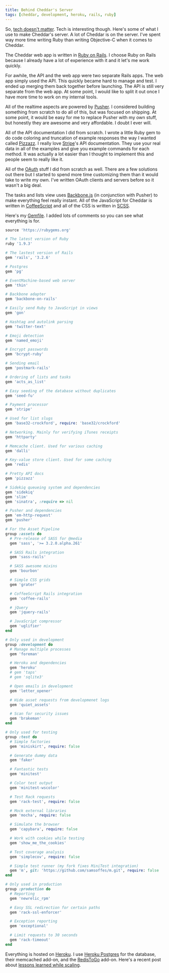 ```yaml
---
title: Behind Cheddar's Server
tags: [cheddar, development, heroku, rails, ruby]
---
```


So, [tech doesn't matter](http://samsoff.es/posts/cheddar-lessons-so-far). Tech is interesting though. Here's some of what I use to make Cheddar's server. A lot of Cheddar is on the server. I've spent way more time writing Ruby than writing Objective-C when it comes to Cheddar.

The Cheddar web app is written in [Ruby on Rails](http://rubyonrails.org). I choose Ruby on Rails because I already have a lot of experience with it and it let's me work quickly. 

For awhile, the API and the web app were two separate Rails apps. The web app simply used the API. This quickly became hard to manage and test. I ended up merging them back together before launching. The API is still very separate from the web app. At some point, I would like to split it out once I have more time to work on my internal tools.

All of the realtime aspects are powered by [Pusher](http://pusher.com). I considered building something from scratch to do all of this, but was focused on shipping. At some point, it would be easy for me to replace Pusher with my own stuff, but honestly they are awesome and very affordable. I doubt I ever will.

All of the API documentation I did from scratch. I wrote a little Ruby gem to do code coloring and truncation of example responses the way I wanted called [Pizzazz](http://github.com/samsoffes/pizzazz). I really love [Stripe](http://stripe.com)'s API documentation. They use your real data in all of the examples and give you example commands for each method. It was actually a lot easier than I thought to implement this and people seem to really like it.

All of the [OAuth](http://oauth.net/2) stuff I did from scratch as well. There are a few solutions out there but I started to spend more time customizing them than it would take to write my own. I've written OAuth clients and servers before so it wasn't a big deal.

The tasks and lists view uses [Backbone.js](http://backbonejs.org) (in conjunction with Pusher) to make everything feel really instant. All of the JavaScript for Cheddar is written in [CoffeeScript](http://coffeescript.org) and all of the CSS is written in [SCSS](http://sass-lang.com).

Here's my [Gemfile](http://gembundler.com/man/gemfile.5.html). I added lots of comments so you can see what everything is for.

``` ruby
source 'https://rubygems.org'

# The latest version of Ruby
ruby '1.9.3'

# The lastest version of Rails
gem 'rails', '3.2.6'

# Postgres
gem 'pg'

# EventMachine-based web server
gem 'thin'

# Backbone adapter
gem 'backbone-on-rails'

# Easily send Ruby to JavaScript in views
gem 'gon'

# Hashtag and autolink parsing
gem 'twitter-text'

# Emoji detection
gem 'named_emoji'

# Encrypt passwords
gem 'bcrypt-ruby'

# Sending email
gem 'postmark-rails'

# Ordering of lists and tasks
gem 'acts_as_list'

# Easy seeding of the database without duplicates
gem 'seed-fu'

# Payment processor
gem 'stripe'

# Used for list slugs
gem 'base32-crockford', require: 'base32/crockford'

# Networking. Mainly for verifying iTunes receipts
gem 'httparty'

# Memcache client. Used for various caching
gem 'dalli'

# Key-value store client. Used for some caching
gem 'redis'

# Pretty API docs
gem 'pizzazz'

# Sidekiq queueing system and dependencies
gem 'sidekiq'
gem 'slim'
gem 'sinatra', :require => nil

# Pusher and dependencies
gem 'em-http-request'
gem 'pusher'

# For the Asset Pipeline
group :assets do
  # Pre-release of SASS for @media
  gem 'sass', '>= 3.2.0.alpha.261'

  # SASS Rails integration
  gem 'sass-rails'

  # SASS awesome mixins
  gem 'bourbon'

  # Simple CSS grids
  gem 'grater'

  # CoffeeScript Rails integration
  gem 'coffee-rails'

  # jQuery
  gem 'jquery-rails'

  # JavaScript compressor
  gem 'uglifier'
end

# Only used in development
group :development do
  # Manage multiple processes
  gem 'foreman'

  # Heroku and dependencies
  gem 'heroku'
  # gem 'taps'
  # gem 'sqlite3'

  # Open emails in development
  gem 'letter_opener'

  # Hide asset requests from developmenet logs
  gem 'quiet_assets'

  # Scan for security issues
  gem 'brakeman'
end

# Only used for testing
group :test do
  # Simple factories
  gem 'miniskirt', require: false

  # Generate dummy data
  gem 'faker'

  # Fantastic tests
  gem 'minitest'

  # Color test output
  gem 'minitest-wscolor'

  # Test Rack requests
  gem 'rack-test', require: false

  # Mock external libraries
  gem 'mocha', require: false

  # Simulate the browser
  gem 'capybara', require: false

  # Work with cookies while testing
  gem 'show_me_the_cookies'

  # Test coverage analysis
  gem 'simplecov', require: false

  # Simple test runner (my fork fixes MiniTest integration)
  gem 'm', git: 'https://github.com/samsoffes/m.git', require: false
end

# Only used in production
group :production do
  # Reporting
  gem 'newrelic_rpm'

  # Easy SSL redirection for certain paths
  gem 'rack-ssl-enforcer'

  # Exception reporting
  gem 'exceptional'

  # Limit requests to 30 seconds
  gem 'rack-timeout'
end
```

Everything is hosted on [Heroku](http://heroku.com). I use [Heroku Postgres](http://postgres.heroku.com) for the database, their memcached add-on, and the [RedisToGo](http://redistogo.com/) add-on. Here's a recent post about [lessons learned while scaling](http://samsoff.es/posts/scaling-cheddar).
